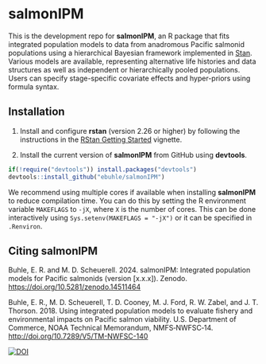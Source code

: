 # salmonIPM

This is the development repo for **salmonIPM**, an R package that fits integrated population models to data from anadromous Pacific salmonid populations using a hierarchical Bayesian framework implemented in [Stan](https://mc-stan.org/). Various models are available, representing alternative life histories and data structures as well as independent or hierarchically pooled populations. Users can specify stage-specific covariate effects and hyper-priors using formula syntax.

## Installation

1. Install and configure **rstan** (version 2.26 or higher) by following the instructions in the [RStan Getting Started](https://github.com/stan-dev/rstan/wiki/RStan-Getting-Started) vignette.

2. Install the current version of **salmonIPM** from GitHub using **devtools**. 

```r
if(!require("devtools")) install.packages("devtools")
devtools::install_github("ebuhle/salmonIPM")
```

We recommend using multiple cores if available when installing **salmonIPM** to reduce compilation time. You can do this by setting the R environment variable `MAKEFLAGS` to `-jX`, where `X` is the number of cores. This can be done interactively using `Sys.setenv(MAKEFLAGS = "-jX")` or it can be specified in `.Renviron`.

## Citing **salmonIPM**

Buhle, E. R. and M. D. Scheuerell. 2024. salmonIPM: Integrated population models for Pacific salmonids (version [x.x.x]). Zenodo. https://doi.org/10.5281/zenodo.14511464

Buhle, E. R., M. D. Scheuerell, T. D. Cooney, M. J. Ford, R. W. Zabel, and J. T. Thorson. 2018. Using integrated population models to evaluate fishery and environmental impacts on Pacific salmon viability. U.S. Department of Commerce, NOAA Technical Memorandum, NMFS‐NWFSC‐14. http://doi.org/10.7289/V5/TM-NWFSC-140

[![DOI](https://zenodo.org/badge/84359284.svg)](https://doi.org/10.5281/zenodo.14511463)
